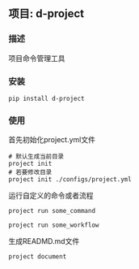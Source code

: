 ## 项目: d-project

### 描述
项目命令管理工具

### 安装
```
pip install d-project
```
### 使用

首先初始化project.yml文件

```
# 默认生成当前目录
project init
# 若要修改目录
project init ./configs/project.yml
```

运行自定义的命令或者流程
```
project run some_command

project run some_workflow
```

生成READMD.md文件

```
project document
```
